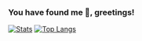 ### You have found me 🌱, greetings! 

[![Stats][stats]][me]
[![Top Langs][top-langs]][me]

[stats]: https://github-readme-stats.vercel.app/api?username=frndmg&hide_title=true&count_private=true&show_icons=true&theme=radical
[top-langs]: https://github-readme-stats.vercel.app/api/top-langs?username=frndmg&theme=radical&layout=compact&hide=HTML
[me]: https://github.com/frndmg
